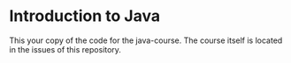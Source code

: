 # Introduction to Java

This your copy of the code for the java-course. The course itself is located in the issues of this repository.
